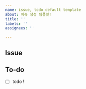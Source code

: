 ```yaml
---
name: issue, todo default template
about: 이슈 생성 템플릿!
title: ''
labels: ''
assignees: ''

---
```


## Issue
<!-- 구현할 기능에 대한 내용을 설명해주세요. -->

## To-do
<!-- 해야 할 일들을 적어주세요. -->
- [ ] todo !
